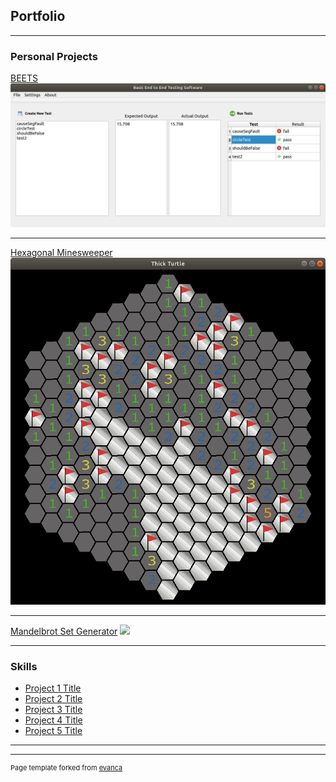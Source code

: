## Portfolio

---

### Personal Projects 

[BEETS](/pages/BEETS.md)
<img src="images/BEETS_demo.png?raw=true"/>

---
[Hexagonal Minesweeper](/pages/hex_minesweeper)
<img src="images/hex_minesweeper_demo.png?raw=true"/>

---
[Mandelbrot Set Generator](/pages/mandelbrot.md)
<img src="images/mandelbrot_demo"/>

---

### Skills

- [Project 1 Title](http://example.com/)
- [Project 2 Title](http://example.com/)
- [Project 3 Title](http://example.com/)
- [Project 4 Title](http://example.com/)
- [Project 5 Title](http://example.com/)

---




---
<p style="font-size:11px">Page template forked from <a href="https://github.com/evanca/quick-portfolio">evanca</a></p>
<!-- Remove above link if you don't want to attibute -->

